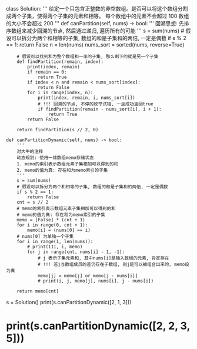 class Solution:
    '''
    给定一个只包含正整数的非空数组。是否可以将这个数组分割成两个子集，使得两个子集的元素和相等。
        每个数组中的元素不会超过 100
        数组的大小不会超过 200
    '''
    def canPartition(self, nums) -> bool:
        '''
        回溯思想: 先排序数组来减少回溯的节点, 然后通过递归, 遍历所有的可能
        '''
        s = sum(nums)
        # 假设可以拆分为两个和相等的子集, 数组的和是子集和的两倍, 一定是偶数
        if s % 2 == 1:
            return False
        n = len(nums)
        nums_sort = sorted(nums, reverse=True)

        # 假设可以找到和为整个数组和一半的子集, 那么剩下的就是另一个子集
        def findPartition(remain, index):
            print(index, remain)
            if remain == 0:
                return True
            if index < n and remain < nums_sort[index]:
                return False
            for i in range(index, n):
                print(index, remain, i, nums_sort[i])
                # !!! 回溯的节点, 不停的枚举试错, 一旦成功返回true
                if findPartition(remain - nums_sort[i], i + 1):
                    return True
            return False

        return findPartition(s // 2, 0)

    def canPartitionDynamic(self, nums) -> bool:
        '''
        对大牛的注释
        动态规划: 使用一维数组memo存储状态
        1. memo的索引表示数组元素子集相加可以得到的和
        2. memo的值为真: 存在和为memo索引的子集
        '''
        s = sum(nums)
        # 假设可以拆分为两个和相等的子集, 数组的和是子集和的两倍, 一定是偶数
        if s % 2 == 1:
            return False
        cnt = s // 2
        # memo的索引表示数组元素子集相加可以得到的和
        # memo的值为真: 存在和为memo索引的子集
        memo = [False] * (cnt + 1)
        for i in range(0, cnt + 1):
            memo[i] = (nums[0] == i)
        # nums[0] 为单独一个子集
        for i in range(1, len(nums)):
            # print(111, i, memo)
            for j in range(cnt, nums[i] - 1, -1):
                # j 表示子集元素和, 其中nums[i]是输入数组的元素, 肯定存在
                # !!! 若j与数组成员的差仍存在于数组, 则j是可以被组合出来的, memo设为真
                memo[j] = memo[j] or memo[j - nums[i]]
                # print(i, j, memo[j], nums[i], j - nums[i])

        return memo[cnt]


s = Solution()
print(s.canPartitionDynamic([2, 1, 3]))
# print(s.canPartitionDynamic([2, 2, 3, 5]))
